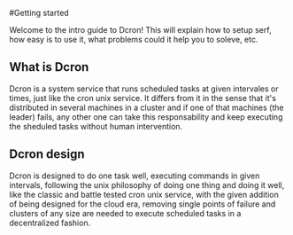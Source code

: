 #Getting started

Welcome to the intro guide to Dcron! This will explain how to setup serf, how easy is to use it, what problems could it help you to soleve, etc.

## What is Dcron

Dcron is a system service that runs scheduled tasks at given intervales or times, just like the cron unix service. It differs from it in the sense that it's distributed in several machines in a cluster and if one of that machines (the leader) fails, any other one can take this responsability and keep executing the sheduled tasks without human intervention.

## Dcron design

Dcron is designed to do one task well, executing commands in given intervals, following the unix philosophy of doing one thing and doing it well, like the classic and battle tested cron unix service, with the given addition of being designed for the cloud era, removing single points of failure and clusters of any size are needed to execute scheduled tasks in a decentralized fashion.
